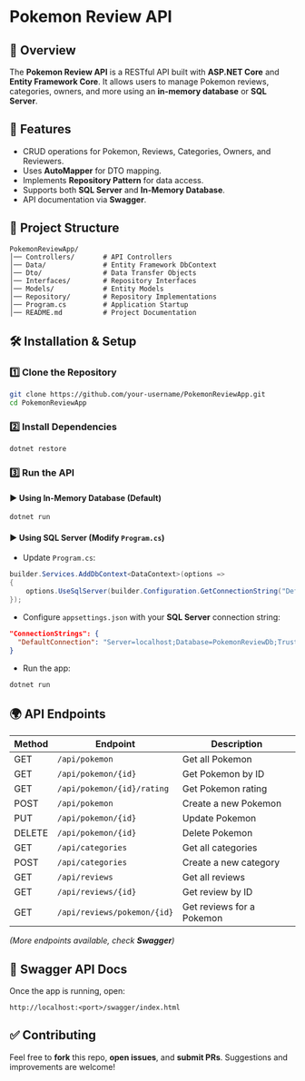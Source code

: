 # Pokemon Review API

## 📌 Overview
The **Pokemon Review API** is a RESTful API built with **ASP.NET Core** and **Entity Framework Core**. It allows users to manage Pokemon reviews, categories, owners, and more using an **in-memory database** or **SQL Server**.

## 🚀 Features
- CRUD operations for Pokemon, Reviews, Categories, Owners, and Reviewers.
- Uses **AutoMapper** for DTO mapping.
- Implements **Repository Pattern** for data access.
- Supports both **SQL Server** and **In-Memory Database**.
- API documentation via **Swagger**.

## 📂 Project Structure
```
PokemonReviewApp/
│── Controllers/       # API Controllers
│── Data/              # Entity Framework DbContext
│── Dto/               # Data Transfer Objects
│── Interfaces/        # Repository Interfaces
│── Models/            # Entity Models
│── Repository/        # Repository Implementations
│── Program.cs         # Application Startup
│── README.md          # Project Documentation
```

## 🛠 Installation & Setup
### 1️⃣ Clone the Repository
```bash
git clone https://github.com/your-username/PokemonReviewApp.git
cd PokemonReviewApp
```

### 2️⃣ Install Dependencies
```bash
dotnet restore
```

### 3️⃣ Run the API
#### ▶ Using In-Memory Database (Default)
```bash
dotnet run
```
#### ▶ Using SQL Server (Modify `Program.cs`)
- Update `Program.cs`:
```csharp
builder.Services.AddDbContext<DataContext>(options =>
{
    options.UseSqlServer(builder.Configuration.GetConnectionString("DefaultConnection"));
});
```
- Configure `appsettings.json` with your **SQL Server** connection string:
```json
"ConnectionStrings": {
  "DefaultConnection": "Server=localhost;Database=PokemonReviewDb;Trusted_Connection=True;"
}
```
- Run the app:
```bash
dotnet run
```

## 🌍 API Endpoints
| Method | Endpoint                  | Description                     |
|--------|---------------------------|---------------------------------|
| GET    | `/api/pokemon`            | Get all Pokemon                |
| GET    | `/api/pokemon/{id}`       | Get Pokemon by ID              |
| GET    | `/api/pokemon/{id}/rating`| Get Pokemon rating             |
| POST   | `/api/pokemon`            | Create a new Pokemon           |
| PUT    | `/api/pokemon/{id}`       | Update Pokemon                 |
| DELETE | `/api/pokemon/{id}`       | Delete Pokemon                 |
| GET    | `/api/categories`         | Get all categories             |
| POST   | `/api/categories`         | Create a new category          |
| GET    | `/api/reviews`            | Get all reviews                |
| GET    | `/api/reviews/{id}`       | Get review by ID               |
| GET    | `/api/reviews/pokemon/{id}` | Get reviews for a Pokemon  |

_(More endpoints available, check **Swagger**)_

## 📜 Swagger API Docs
Once the app is running, open:
```
http://localhost:<port>/swagger/index.html
```

## ✅ Contributing
Feel free to **fork** this repo, **open issues**, and **submit PRs**. Suggestions and improvements are welcome!

